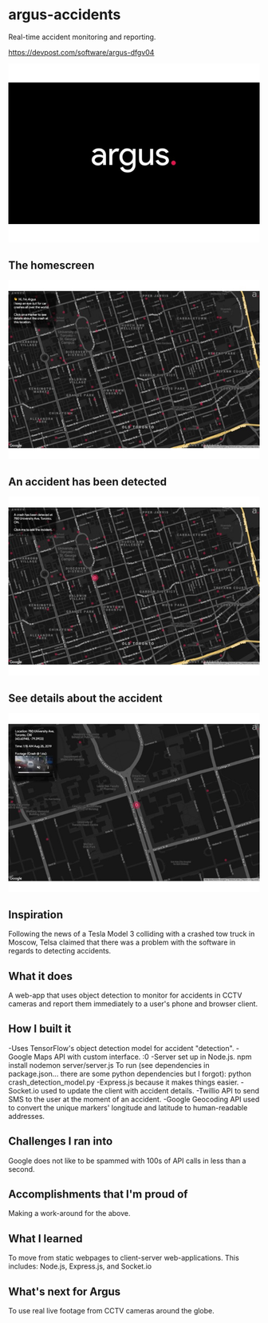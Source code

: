 # argus-accidents
Real-time accident monitoring and reporting.

https://devpost.com/software/argus-dfgv04

![alt text](title.jpg?raw=true "Title")
## The homescreen
![alt text](home.jpg?raw=true "Title")
## An accident has been detected
![alt text](detected.jpg?raw=true "Title")
## See details about the accident
![alt text](accident.jpg?raw=true "Title")


## Inspiration
Following the news of a Tesla Model 3 colliding with a crashed tow truck in Moscow, Telsa claimed that there was a problem with the software in regards to detecting accidents.

## What it does
A web-app that uses object detection to monitor for accidents in CCTV cameras and report them immediately to a user's phone and browser client.

## How I built it
-Uses TensorFlow's object detection model for accident "detection".
-Google Maps API with custom interface. :0
-Server set up in Node.js. npm install nodemon server/server.js To run (see dependencies in package.json... there are some python dependencies but I forgot): python crash_detection_model.py
-Express.js because it makes things easier.
-Socket.io used to update the client with accident details.
-Twillio API to send SMS to the user at the moment of an accident.
-Google Geocoding API used to convert the unique markers' longitude and latitude to human-readable addresses.

## Challenges I ran into
Google does not like to be spammed with 100s of API calls in less than a second.

## Accomplishments that I'm proud of
Making a work-around for the above.

## What I learned
To move from static webpages to client-server web-applications. This includes: Node.js, Express.js, and Socket.io

## What's next for Argus
To use real live footage from CCTV cameras around the globe.
